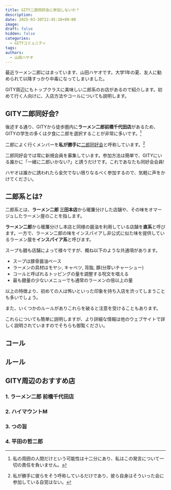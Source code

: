 ```yaml
---
title: GITY二郎同好会に参加しないか？
description:
date: 2025-03-30T22:45:10+09:00
image:
draft: false
hidden: false
categories:
  - GITYコミュニティ
tags:
authors: 
  - 山田ハヤオ
---
```


最近ラーメン二郎にはまっています、山田ハヤオです。大学1年の夏、友人に勧められて以降すっかり中毒になってしまいました。

GITY周辺にもトップクラスに美味しい二郎系のお店があるので紹介します。初めて行く人向けに、入店方法やコールについても説明します。

## GITY二郎同好会?

後述する通り、GITYから徒歩圏内に**ラーメン二郎前橋千代田店**があるため、GITYの学生の多くは夕食に二郎を選択することが非常に多いです。[^1]

二郎によく行くメンバーを**私が勝手に**<u>二郎同好会</u>と呼称しています。[^2]

二郎同好会では常に新規会員を募集しています。参加方法は簡単で、GITYにいる誰かに「一緒に二郎いかない?」と誘うだけです。これであなたも同好会会員!

ハヤオは誰かに誘われたら金欠でない限りなるべく参加するので、気軽に声をかけてください。

## 二郎系とは?

二郎系とは、**ラーメン二郎 三田本店**から暖簾分けした店舗や、その味をオマージュしたラーメン屋のことを指します。

**ラーメン二郎**から暖簾分けし本店と同様の醤油を利用している店舗を**直系**と呼びます。一方で、ラーメン二郎の味をインスパイアし非公式に似た味を提供しているラーメン屋を**インスパイア系**と呼びます。

スープも麺も店舗によって様々ですが、概ね以下のような共通項があります。

- スープは豚骨醤油ベース
- ラーメンの具材はモヤシ, キャベツ, 背脂, 豚(分厚いチャーシュー)
- コールと呼ばれるトッピングの量を調整する呪文を唱える
- 最も麺量の少ないメニューでも通常のラーメンの倍以上の量

以上の特徴より、初めての人は怖いといった印象を持ち入店を渋ってしまうことも多いでしょう。

また、いくつかのルールがありこれらを破ると注意を受けることもあります。

これらについても簡単に説明しますが、より詳細な情報は他のウェブサイトで詳しく説明されていますのでそちらも御覧ください。

## コール

## ルール

## GITY周辺のおすすめ店

### 1. ラーメン二郎 前橋千代田店

### 2. ハイマウントM

### 3. つの旨

### 4. 平田の哲二郎

[^1]: 私の周囲の人間だけという可能性は十二分にあり、私はこの発言について一切の責任を負いません。
[^2]: 私が勝手に彼らをそう呼称しているだけであり、彼ら自身はそういった会に参加している自覚はない。
